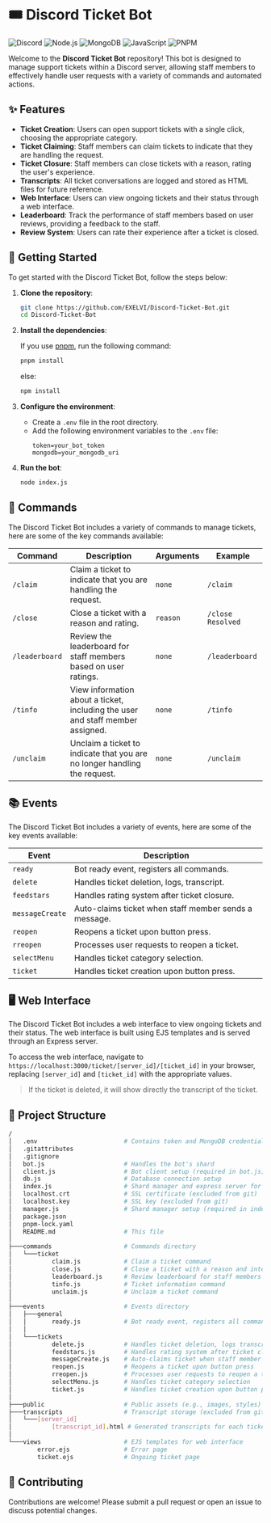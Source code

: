 # 🎟️ Discord Ticket Bot

![Discord](https://img.shields.io/badge/Discord-7289DA?style=for-the-badge&logo=discord&logoColor=white)
![Node.js](https://img.shields.io/badge/Node.js-339933?style=for-the-badge&logo=nodedotjs&logoColor=white)
![MongoDB](https://img.shields.io/badge/MongoDB-4EA94B?style=for-the-badge&logo=mongodb&logoColor=white)
![JavaScript](https://img.shields.io/badge/JavaScript-F7DF1E?style=for-the-badge&logo=javascript&logoColor=black)
![PNPM](https://img.shields.io/badge/PNPM-CF51E1?style=for-the-badge&logo=pnpm&logoColor=white)

Welcome to the **Discord Ticket Bot** repository! This bot is designed to manage support tickets within a Discord server, allowing staff members to effectively handle user requests with a variety of commands and automated actions.

## ✨ Features 

- **Ticket Creation**: Users can open support tickets with a single click, choosing the appropriate category.
- **Ticket Claiming**: Staff members can claim tickets to indicate that they are handling the request. 
- **Ticket Closure**: Staff members can close tickets with a reason, rating the user's experience.
- **Transcripts**: All ticket conversations are logged and stored as HTML files for future reference.
- **Web Interface**: Users can view ongoing tickets and their status through a web interface.
- **Leaderboard**: Track the performance of staff members based on user reviews, providing a feedback to the staff.
- **Review System**: Users can rate their experience after a ticket is closed.

## 🚀 Getting Started

To get started with the Discord Ticket Bot, follow the steps below: 

1. **Clone the repository**:

    ```bash
    git clone https://github.com/EXELVI/Discord-Ticket-Bot.git
    cd Discord-Ticket-Bot
    ```

2. **Install the dependencies**:

    If you use [pnpm](https://pnpm.io/), run the following command:
    ```bash
    pnpm install
    ```

    else:
    ```bash
    npm install
    ```

3. **Configure the environment**:
    
    - Create a `.env` file in the root directory.
    - Add the following environment variables to the `.env` file:
        ```env
        token=your_bot_token
        mongodb=your_mongodb_uri
        ```

4. **Run the bot**:

     ```bash
     node index.js
     ```   


## 📝 Commands

The Discord Ticket Bot includes a variety of commands to manage tickets, here are some of the key commands available:

| Command | Description | Arguments | Example |
|---------|-------------|-----------|---------|
| `/claim` | Claim a ticket to indicate that you are handling the request. | `none` | `/claim` |
| `/close` | Close a ticket with a reason and rating. | `reason` | `/close Resolved` |
| `/leaderboard` | Review the leaderboard for staff members based on user ratings. | `none` | `/leaderboard` |
| `/tinfo` | View information about a ticket, including the user and staff member assigned. | `none` | `/tinfo` |
| `/unclaim` | Unclaim a ticket to indicate that you are no longer handling the request. | `none` | `/unclaim` |

## 📚 Events

The Discord Ticket Bot includes a variety of events, here are some of the key events available:

| Event | Description |
|-------|-------------|
| `ready` | Bot ready event, registers all commands. |
| `delete` | Handles ticket deletion, logs, transcript. |
| `feedstars` | Handles rating system after ticket closure. |
| `messageCreate` | Auto-claims ticket when staff member sends a message. |
| `reopen` | Reopens a ticket upon button press. |
| `rreopen` | Processes user requests to reopen a ticket. |
| `selectMenu` | Handles ticket category selection. |
| `ticket` | Handles ticket creation upon button press. |

## 🖥️ Web Interface

The Discord Ticket Bot includes a web interface to view ongoing tickets and their status. The web interface is built using EJS templates and is served through an Express server.

To access the web interface, navigate to `https://localhost:3000/ticket/[server_id]/[ticket_id]` in your browser, replacing `[server_id]` and `[ticket_id]` with the appropriate values.

> If the ticket is deleted, it will show directly the transcript of the ticket.

## 📂 Project Structure

```bash
/
│   .env                        # Contains token and MongoDB credentials (excluded from git)
│   .gitattributes
│   .gitignore
│   bot.js                      # Handles the bot's shard
│   client.js                   # Bot client setup (required in bot.js)
│   db.js                       # Database connection setup
│   index.js                    # Shard manager and express server for transcripts
│   localhost.crt               # SSL certificate (excluded from git)
│   localhost.key               # SSL key (excluded from git)
│   manager.js                  # Shard manager setup (required in index.js)
│   package.json
│   pnpm-lock.yaml
│   README.md                   # This file
│
├───commands                    # Commands directory
│   └───ticket
│           claim.js            # Claim a ticket command
│           close.js            # Close a ticket with a reason and interaction options
│           leaderboard.js      # Review leaderboard for staff members
│           tinfo.js            # Ticket information command
│           unclaim.js          # Unclaim a ticket command
│
├───events                      # Events directory
│   ├───general
│   │       ready.js            # Bot ready event, registers all commands
│   │
│   └───tickets
│           delete.js           # Handles ticket deletion, logs transcript
│           feedstars.js        # Handles rating system after ticket closure
│           messageCreate.js    # Auto-claims ticket when staff member sends a message
│           reopen.js           # Reopens a ticket upon button press
│           rreopen.js          # Processes user requests to reopen a ticket
│           selectMenu.js       # Handles ticket category selection
│           ticket.js           # Handles ticket creation upon button press
│
├───public                      # Public assets (e.g., images, styles)
├───transcripts                 # Transcript storage (excluded from git)
│   └───[server_id]
│           [transcript_id].html # Generated transcripts for each ticket
│
└───views                       # EJS templates for web interface
        error.ejs               # Error page
        ticket.ejs              # Ongoing ticket page

```

## 🤝 Contributing

Contributions are welcome! Please submit a pull request or open an issue to discuss potential changes.
